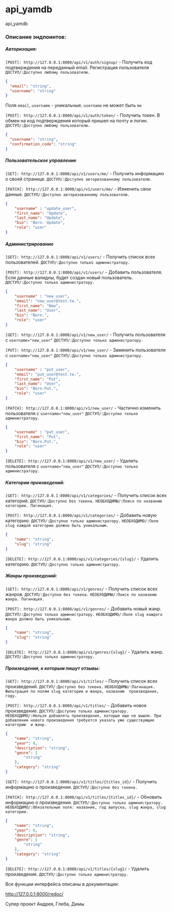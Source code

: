 # api_yamdb
api_yamdb

### Описание эндпоинтов:

##### Авторизация:

`[POST]: http://127.0.0.1:8000/api/v1/auth/signup/` - Получить код подтверждения на переданный email. Регистрация пользователя
`ДОСТУП/:Доступно любому пользователю.`
```JSON
{
  "email": "string",
  "username": "string"
}
```
Поля `email`, `username` - уникальные. `username` не может быть `me`

`[POST]: http://127.0.0.1:8000/api/v1/auth/token/` - Получить токен. В обмен на код подтверждения который пришел на почту и логин.
`ДОСТУП/:Доступно любому пользователю.`
```JSON
{
  "username": "string",
  "confirmation_code": "string"
}
```


##### Пользовательское управление

`[GET]: http://127.0.0.1:8000/api/v1/users/me/` - Получить информацию о своей странице.
`ДОСТУП/:Доступно авторизованному пользователю.`

`[PATCH]: http://127.0.0.1:8000/api/v1/users/me/` - Изменить свои данные.
`ДОСТУП/:Доступно авторизованному пользователю.`
```JSON
{
    "username" : "update_user",
    "first_name": "Update", 
    "last_name": "Update",
    "bio": "Born. Update",
    "role": "user"
}
```


##### Администрирование

`[GET]: http://127.0.0.1:8000/api/v1/users/` - Получить список всех пользователей.
`ДОСТУП/:Доступно только администратору.`

`[POST]: http://127.0.0.1:8000/api/v1/users/` - Добавить пользователя. Если данные валидны, будет создан новый пользователь.
`ДОСТУП/:Доступно только администратору.`
```JSON
{
    "username" : "new_user",
    "email": "new_user@test.te.",
    "first_name": "New", 
    "last_name": "User",
    "bio": "Born.",
    "role": "user"
}
```

`[GET]: http://127.0.0.1:8000/api/v1/new_user/` - Получить пользователя с `username="new_user"`
`ДОСТУП/:Доступно только администратору.`

`[PUT]: http://127.0.0.1:8000/api/v1/new_user/` - Заменить пользователя с `username="new_user"`
`ДОСТУП/:Доступно только администратору.`
```JSON
{
    "username" : "put_user",
    "email": "put_user@test.te.",
    "first_name": "Put", 
    "last_name": "User",
    "bio": "Born.Put.",
    "role": "user"
}
```

`[PATCH]: http://127.0.0.1:8000/api/v1/new_user/` - Частично изменить пользователя с `username="new_user"`
`ДОСТУП/:Доступно только администратору.`
```JSON
{
    "username" : "put_user",
    "first_name": "Put", 
    "bio": "Born.Put.",
    "role": "user"
}
```

`[DELETE]: http://127.0.0.1:8000/api/v1/new_user/` - Удалить пользователя с `username="new_user"`
`ДОСТУП/:Доступно только администратору.`


##### Категории произведений:

`[GET]: http://127.0.0.1:8000/api/v1/categories/` - Получить список всех 
категорий.
`ДОСТУП/:Доступно без токена.`
`НЕОБХОДИМЫ/:Поиск по названию категории. Пагинация.`

`[POST]: http://127.0.0.1:8000/api/v1/categories/` - Добавить новую категорию.
`ДОСТУП/:Доступно только администратору.`
`НЕОБХОДИМО/:Поле slug каждой категории должно быть уникальным.`
```JSON
{
    "name": "string",
    "slug": "string"
}
```

`[DELETE]: http://127.0.0.1:8000/api/v1/categories/{slug}/` - Удалить 
категорию.
`ДОСТУП/:Доступно только администратору.`


##### Жанры произведений:

`[GET]: http://127.0.0.1:8000/api/v1/genres/` - Получить список всех жанров.
`ДОСТУП/:Доступно без токена.`
`НЕОБХОДИМЫ/:Поиск по названию жанра. Пагинация.`

`[POST]: http://127.0.0.1:8000/api/v1/genres/` - Добавить новый жанр.
`ДОСТУП/:Доступно только администратору.`
`НЕОБХОДИМО/:Поле slug каждого жанра должно быть уникальным.`
```JSON
{
    "name": "string",
    "slug": "string"
}
```

`[DELETE]: http://127.0.0.1:8000/api/v1/genres/{slug}/` - Удалить жанр.
`ДОСТУП/:Доступно только администратору.`


##### Произведения, к которым пишут отзывы:

`[GET]: http://127.0.0.1:8000/api/v1/titles/` - Получить список всех 
произведений.
`ДОСТУП/:Доступно без токена.`
`НЕОБХОДИМЫ/:Пагинация. Фильтрация по полям slug категории и жанра, названию 
произведения, году.`

`[POST]: http://127.0.0.1:8000/api/v1/titles/` - Добавить новое 
произведение.
`ДОСТУП/:Доступно только администратору.`
`НЕОБХОДИМО/:Нельзя добавлять произведения, которые еще не вышли. При 
добавлении нового произведения требуется указать уже существующие категорию 
и жанр.`
```JSON
{
    "name": "string",
    "year": 0,
    "description": "string",
    "genre": [
        "string"
    ],
    "category": "string"
}
```

`[GET]: http://127.0.0.1:8000/api/v1/titles/{titles_id}/` - Получить 
информацию о произведении.
`ДОСТУП/:Доступно без токена.`

`[PATCH]: http://127.0.0.1:8000/api/v1/titles/{titles_id}/` - Обновить 
информацию о произведении.
`ДОСТУП/:Доступно только администратору.`
`НЕОБХОДИМО/:Обязательные поля: название, год выпуска, slug жанра, slug 
категории.`
```JSON
{
    "name": "string",
    "year": 0,
    "description": "string",
    "genre": [
        "string"
    ],
    "category": "string"
}
```

`[DELETE]: http://127.0.0.1:8000/api/v1/titles/{slug}/` - Удалить произведение.
`ДОСТУП/:Доступно только администратору.`


Все функции интерфейса описаны в документации:

http://127.0.0.1:8000/redoc/


Супер проект Андрея, Глеба, Димы
